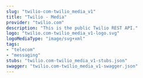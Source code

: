 ```yaml
---
slug: "twilio-com-twilio_media_v1"
title: "Twilio - Media"
provider: "twilio.com"
description: "This is the public Twilio REST API."
logo: "twilio.com-twilio_media_v1-logo.svg"
logoMediaType: "image/svg+xml"
tags:
- "telecom"
- "messaging"
stubs: "twilio.com-twilio_media_v1-stubs.json"
swagger: "twilio.com-twilio_media_v1-swagger.json"
---
```

